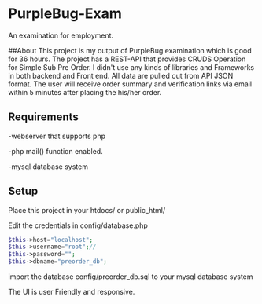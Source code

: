 # PurpleBug-Exam
An examination for employment.

##About 
This project is my output of PurpleBug examination which is good for 36 hours.
The project has a REST-API that provides CRUDS Operation for Simple Sub Pre Order.
I didn't use any kinds of libraries and Frameworks in both backend and Front end.
All data are pulled out from API JSON format.
The user will receive order summary and verification links via email within 5 minutes after placing the his/her order.

## Requirements 
-webserver that supports php

-php mail() function enabled.

-mysql database system
  
## Setup
Place this project in your htdocs/ or public_html/

Edit the credentials in config/database.php
```php
$this->host="localhost";
$this->username="root";//
$this->password="";
$this->dbname="preorder_db";
```
import the database config/preorder_db.sql to your mysql database system

The UI is user Friendly and responsive.
